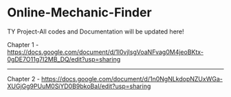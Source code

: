 # Online-Mechanic-Finder
TY Project-All codes and Documentation will be updated here!

Chapter 1 - https://docs.google.com/document/d/1l0vjIsgVoaNFvag0M4jeoBKtx-0gDE7O11g7I2MB_DQ/edit?usp=sharing
___

Chapter 2 - https://docs.google.com/document/d/1n0NgNLkdopNZUxWGa-XUGjGg9PUuM0SiYD0B9bkoBaI/edit?usp=sharing

